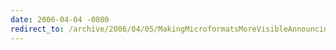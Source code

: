 ```yaml
---
date: 2006-04-04 -0800
redirect_to: /archive/2006/04/05/MakingMicroformatsMoreVisibleAnnouncingTheXFNHighlighterScript.aspx/
---
```

